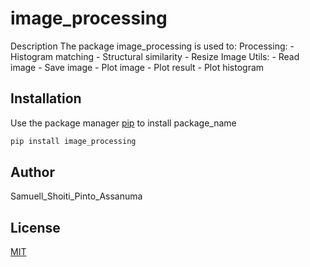 # image_processing

Description
The package image_processing is used to:
	Processing:
		- Histogram matching
		- Structural similarity
		- Resize Image
	Utils:
		- Read image
		- Save image
		- Plot image
		- Plot result
		- Plot histogram

## Installation

Use the package manager [pip](https://pip.pypa.io/en/stable/) to install package_name

```bash
pip install image_processing
```

## Author
Samuell_Shoiti_Pinto_Assanuma

## License
[MIT](https://choosealicense.com/licenses/mit/)